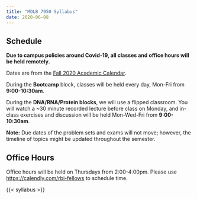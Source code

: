 ```yaml
---
title: "MOLB 7950 Syllabus"
date: 2020-06-08
---
```


## Schedule

**Due to campus policies around Covid-19, all classes and office hours will be
held remotely.**

Dates are from the [Fall 2020 Academic
Calendar](http://www.ucdenver.edu/student-services/resources/Registrar-dev/Documents/AcademicCalendars/AcademicCalendarFall2020.pdf).

During the **Bootcamp** block, classes will be held every day, Mon-Fri from **9:00-10:30am**.

During the **DNA/RNA/Protein blocks**, we will use a flipped classroom. You will watch a ~30 minute recorded lecture before class on Monday,
and in-class exercises and discussion will be held Mon-Wed-Fri from **9:00-10:30am**.

<b>Note:</b> Due dates of the problem sets and exams will not move; however, the timeline of topics might be updated throughout the semester.

## Office Hours

Office hours will be held on Thursdays from 2:00-4:00pm. Please use https://calendly.com/rbi-fellows to
schedule time.

<div>

{{< syllabus >}}

</div>
